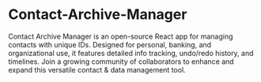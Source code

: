 # Contact-Archive-Manager
Contact Archive Manager is an open-source React app for managing contacts with unique IDs. Designed for personal, banking, and organizational use, it features detailed info tracking, undo/redo history, and timelines. Join a growing community of collaborators to enhance and expand this versatile contact &amp; data management tool.

